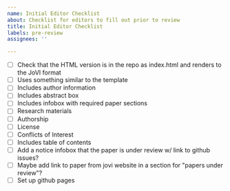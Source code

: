 ```yaml
---
name: Initial Editor Checklist
about: Checklist for editors to fill out prior to review
title: Initial Editor Checklist
labels: pre-review
assignees: ''

---
```


- [ ] Check that the HTML version is in the repo as index.html and renders to the JoVI format
- [ ] Uses something similar to the template
- [ ] Includes author information
- [ ] Includes abstract box
- [ ] Includes infobox with required paper sections
- [ ] Research materials
- [ ] Authorship
- [ ] License
- [ ] Conflicts of Interest
- [ ] Includes table of contents
- [ ] Add a notice infobox that the paper is under review w/ link to github issues?
- [ ] Maybe add link to paper from jovi website in a section for "papers under review"?
- [ ] Set up github pages
